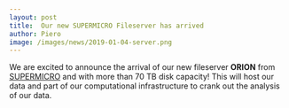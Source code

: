 ```yaml
---
layout: post
title:  Our new SUPERMICRO Fileserver has arrived
author: Piero
image: /images/news/2019-01-04-server.png
---
```


We are excited to announce the arrival of our new fileserver **ORION** from [SUPERMICRO](https://www.supermicro.com/products/motherboard/Xeon/C620/X11DPH-T.cfm) and with more than 70 TB disk capacity! This will host our data and part of our computational infrastructure to crank out the analysis of our data. 